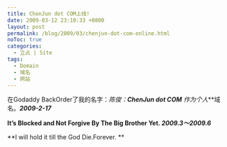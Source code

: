 ```yaml
---
title: ChenJun dot COM上线!
date: 2009-03-12 23:10:33 +0800
layout: post
permalink: /blog/2009/03/chenjun-dot-com-online.html
noToc: true
categories:
  - 立占 | Site
tags:
  - Domain
  - 域名
  - 网站
---
```

在Godaddy BackOrder了我的名字：*陈俊：***ChenJun dot COM** 作为***个人***域名。***2009-2-17***

  **It&#8217;s Blocked and Not Forgive By The Big Brother Yet. _2009.3～2009.6_**

  **I will hold it till the God Die.Forever.
**